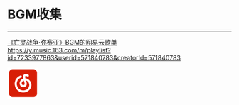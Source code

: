 # BGM收集

---

<style src="/.vitepress/theme/style/linkcard.css"></style>
<div class="linkcard">
  <a href="https://y.music.163.com/m/playlist?id=7233977863&userid=571840783&creatorId=571840783" target="_blank">
    <p class="description">《亡灵战争·弥赛亚》BGM的网易云歌单<br><span>https://y.music.163.com/m/playlist?id=7233977863&userid=571840783&creatorId=571840783</span></p>
    <div class="logo">
        <img alt="Logo" width="70px" height="70px" src="/image/logo/wangyiyun.svg" />
    </div>
  </a>
</div>